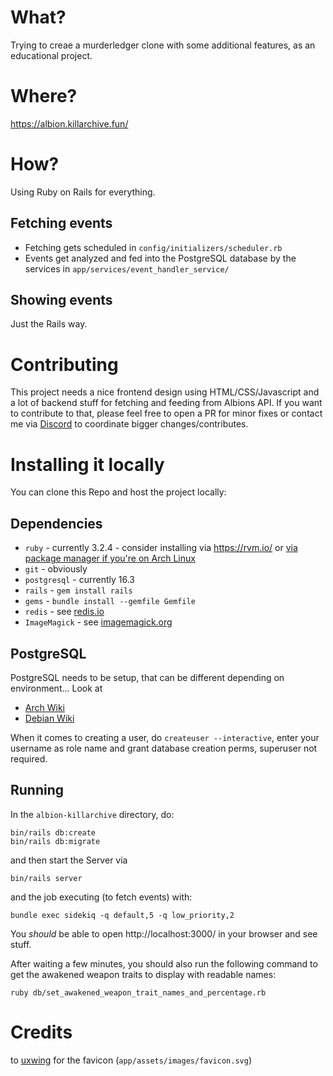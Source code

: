 # What?
Trying to creae a murderledger clone with some additional features, as an educational project.

# Where?
https://albion.killarchive.fun/

# How?
Using Ruby on Rails for everything.
## Fetching events
- Fetching gets scheduled in `config/initializers/scheduler.rb`
- Events get analyzed and fed into the PostgreSQL database by the services in `app/services/event_handler_service/`
## Showing events
Just the Rails way.

# Contributing
This project needs a nice frontend design using HTML/CSS/Javascript and a lot of backend stuff for fetching and feeding from Albions API.
If you want to contribute to that, please feel free to open a PR for minor fixes or contact me via [Discord](https://discord.com/users/738658712620630076) to coordinate bigger changes/contributes.

# Installing it locally
You can clone this Repo and host the project locally:
## Dependencies
- `ruby` - currently 3.2.4 - consider installing via https://rvm.io/ or [via package manager if you're on Arch Linux](https://archlinux.org/packages/extra-staging/x86_64/ruby/)
- `git` - obviously
- `postgresql` - currently 16.3
- `rails` - `gem install rails`
- `gems` - `bundle install --gemfile Gemfile`
- `redis` - see [redis.io](https://redis.io/docs/latest/operate/oss_and_stack/install/install-redis/)
- `ImageMagick` - see [imagemagick.org](https://imagemagick.org/script/download.php)
## PostgreSQL
PostgreSQL needs to be setup, that can be different depending on environment...
Look at
- [Arch Wiki](https://wiki.archlinux.org/title/PostgreSQL)
- [Debian Wiki](https://wiki.debian.org/PostgreSql)

When it comes to creating a user, do `createuser --interactive`, enter your username as role name and grant database creation perms, superuser not required.
## Running
In the `albion-killarchive` directory, do:
```
bin/rails db:create
bin/rails db:migrate
```
and then start the Server via
```
bin/rails server
```
and the job executing (to fetch events) with:
```
bundle exec sidekiq -q default,5 -q low_priority,2
```
You *should* be able to open http://localhost:3000/ in your browser and see stuff.

After waiting a few minutes, you should also run the following command to get the awakened weapon traits to display with readable names:
```
ruby db/set_awakened_weapon_trait_names_and_percentage.rb
```

# Credits
to [uxwing](https://uxwing.com/skull-red-icon/) for the favicon (`app/assets/images/favicon.svg`)
